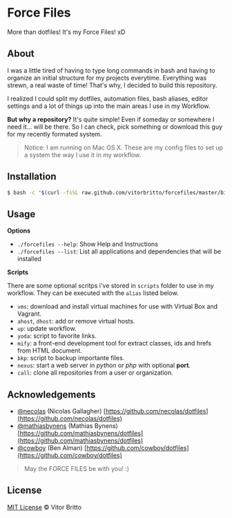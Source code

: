 # Force Files

More than dotfiles! It's my Force Files! xD


## About

I was a little tired of having to type long commands in bash and having to organize an initial structure for my projects everytime. Everything was strewn, a real waste of time! That's why, I decided to build this repository.

I realized I could split my dotfiles, automation files, bash aliases, editor settings and a lot of things up into the main areas I use in my Workflow.

**But why a repository?** It's quite simple! Even if someday or somewhere I need it... will be there. So I can check, pick something or download this guy for my recently formated system.

> Notice: I am running on Mac OS X. These are my config files to set up a system the way I use it in my workflow.


## Installation

```bash
$ bash -c "$(curl -fsSL raw.github.com/vitorbritto/forcefiles/master/bin/forcefiles)"
```


## Usage

**Options**

- `./forcefiles --help`: Show Help and Instructions
- `./forcefiles --list`: List all applications and dependencies that will be installed

**Scripts**

There are some optional scritps i've stored in `scripts` folder to use in my workflow. They can be executed with the `alias` listed below.

- `vms`: download and install virtual machines for use with Virtual Box and Vagrant.
- `ahost`, `dhost`: add or remove virtual hosts.
- `up`: update workflow.
- `yoda`: script to favorite links.
- `mify`: a front-end development tool for extract classes, ids and hrefs from HTML document.
- `bkp`: script to backup importante files.
- `nexus`: start a web server in _python_ or _php_ with optional **port**.
- `call`: clone all repositories from a user or organization.


## Acknowledgements

* [@necolas](https://github.com/necolas) (Nicolas Gallagher)
  [https://github.com/necolas/dotfiles](https://github.com/necolas/dotfiles)
* [@mathiasbynens](https://github.com/mathiasbynens) (Mathias Bynens)
  [https://github.com/mathiasbynens/dotfiles](https://github.com/mathiasbynens/dotfiles)
* [@cowboy](https://github.com/cowboy) (Ben Alman)
  [https://github.com/cowboy/dotfiles](https://github.com/cowboy/dotfiles)

> May the FORCE FILES be with you! :)


## License

[MIT License](http://vitorbritto.mit-license.org/) © Vitor Britto


